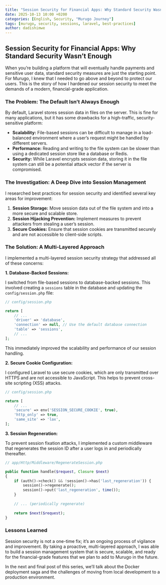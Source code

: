 ```yaml
---
title: "Session Security for Financial Apps: Why Standard Security Wasn’t Enough"
date: 2025-10-13 10:00 +0200
categories: [English, Security, "Murugo Journey"]
tags: [murugo, security, sessions, laravel, best-practices]
author: dadishimwe
---
```


## Session Security for Financial Apps: Why Standard Security Wasn’t Enough

When you’re building a platform that will eventually handle payments and sensitive user data, standard security measures are just the starting point. For Murugo, I knew that I needed to go above and beyond to protect our users. This is the story of how I hardened our session security to meet the demands of a modern, financial-grade application.

### The Problem: The Default Isn’t Always Enough

By default, Laravel stores session data in files on the server. This is fine for many applications, but it has some drawbacks for a high-traffic, security-sensitive platform:

-   **Scalability:** File-based sessions can be difficult to manage in a load-balanced environment where a user’s request might be handled by different servers.
-   **Performance:** Reading and writing to the file system can be slower than using a dedicated session store like a database or Redis.
-   **Security:** While Laravel encrypts session data, storing it in the file system can still be a potential attack vector if the server is compromised.

### The Investigation: A Deep Dive into Session Management

I researched best practices for session security and identified several key areas for improvement:

1.  **Session Storage:** Move session data out of the file system and into a more secure and scalable store.
2.  **Session Hijacking Prevention:** Implement measures to prevent attackers from stealing a user’s session.
3.  **Secure Cookies:** Ensure that session cookies are transmitted securely and are not accessible to client-side scripts.

### The Solution: A Multi-Layered Approach

I implemented a multi-layered session security strategy that addressed all of these concerns:

**1. Database-Backed Sessions:**

I switched from file-based sessions to database-backed sessions. This involved creating a `sessions` table in the database and updating the `config/session.php` file:

```php
// config/session.php

return [
    // ...
    'driver' => 'database',
    'connection' => null, // Use the default database connection
    'table' => 'sessions',
    // ...
];
```

This immediately improved the scalability and performance of our session handling.

**2. Secure Cookie Configuration:**

I configured Laravel to use secure cookies, which are only transmitted over HTTPS and are not accessible to JavaScript. This helps to prevent cross-site scripting (XSS) attacks.

```php
// config/session.php

return [
    // ...
    'secure' => env('SESSION_SECURE_COOKIE', true),
    'http_only' => true,
    'same_site' => 'lax',
];
```

**3. Session Regeneration:**

To prevent session fixation attacks, I implemented a custom middleware that regenerates the session ID after a user logs in and periodically thereafter.

```php
// app/Http/Middleware/RegenerateSession.php

public function handle($request, Closure $next)
{
    if (auth()->check() && !session()->has('last_regeneration')) {
        session()->regenerate();
        session()->put('last_regeneration', time());
    }
    
    // ... (periodically regenerate)
    
    return $next($request);
}
```

### Lessons Learned

Session security is not a one-time fix; it’s an ongoing process of vigilance and improvement. By taking a proactive, multi-layered approach, I was able to build a session management system that is secure, scalable, and ready for the financial-grade features that we plan to add to Murugo in the future.

In the next and final post of this series, we’ll talk about the Docker deployment saga and the challenges of moving from local development to a production environment.


